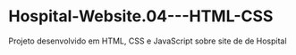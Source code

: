 # Hospital-Website.04---HTML-CSS
Projeto desenvolvido em HTML, CSS e  JavaScript sobre site de de Hospital 
